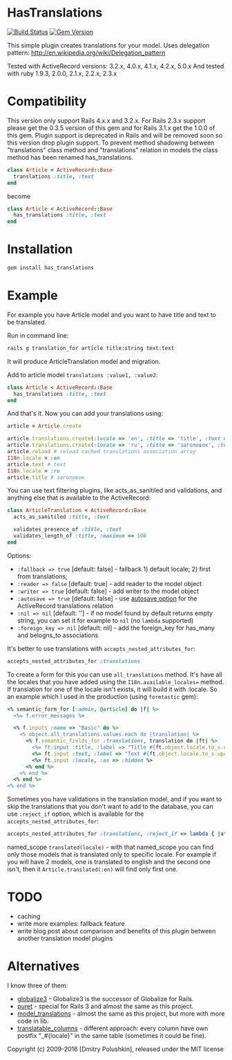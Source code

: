 HasTranslations
==============================

[![Build Status](https://secure.travis-ci.org/dmitry/has_translations.png?branch=master)](http://travis-ci.org/dmitry/has_translations)
[![Gem Version](https://badge.fury.io/rb/has_translations.png)](http://badge.fury.io/rb/has_translations)

This simple plugin creates translations for your model.
Uses delegation pattern: http://en.wikipedia.org/wiki/Delegation_pattern

Tested with ActiveRecord versions: 3.2.x, 4.0.x, 4.1.x, 4.2.x, 5.0.x
And tested with ruby 1.9.3, 2.0.0, 2.1.x, 2.2.x, 2.3.x

Compatibility
=============

This version only support Rails 4.x.x and 3.2.x. For Rails 2.3.x support please get the 0.3.5 version of this gem and for Rails 3.1.x get the 1.0.0 of this gem.
Plugin support is deprecated in Rails and will be removed soon so this version drop plugin support.
To prevent method shadowing between "translations" class method and "translations" relation in models the class
method has been renamed has_translations.

```ruby
class Article < ActiveRecord::Base
  translations :title, :text
end
```

become

```ruby
class Article < ActiveRecord::Base
  has_translations :title, :text
end
```

Installation
============

```bash
gem install has_translations
```

Example
=======

For example you have Article model and you want to have title and text to be translated.

Run in command line:

```bash
rails g translation_for article title:string text:text
```

It will produce ArticleTranslation model and migration.

Add to article model `translations :value1, :value2`:

```ruby
class Article < ActiveRecord::Base
  has_translations :title, :text
end
```

And that's it. Now you can add your translations using:

```ruby
article = Article.create

article.translations.create(:locale => 'en', :title => 'title', :text => 'text') # or ArticleTranslation.create(:article => article, :locale => 'en', :title => 'title', :text => 'text')
article.translations.create(:locale => 'ru', :title => 'заголовок', :text => 'текст')
article.reload # reload cached translations association array
I18n.locale = :en
article.text # text
I18n.locale = :ru
article.title # заголовок
```

You can use text filtering plugins, like acts_as_sanitiled and validations, and anything else that is available to the ActiveRecord:

```ruby
class ArticleTranslation < ActiveRecord::Base
  acts_as_sanitiled :title, :text

  validates_presence_of :title, :text
  validates_length_of :title, :maximum => 100
end
```

Options:

* `:fallback => true` [default: false] - fallback 1) default locale; 2) first from translations;
* `:reader => false` [default: true] - add reader to the model object
* `:writer => true` [default: false] - add writer to the model object
* `:autosave => true` [default: false] - use [autosave option](http://api.rubyonrails.org/classes/ActiveRecord/Associations/ClassMethods.html#method-i-has_many) for the ActiveRecord translations relation
* `:nil => nil` [default: ''] - if no model found by default returns empty string, you can set it for example to `nil` (no `lambda` supported)
* `:foreign_key => nil` [default: nil] - add the foreign_key for has_many and belogns_to associations

It's better to use translations with `accepts_nested_attributes_for`:

```ruby
accepts_nested_attributes_for :translations
```

To create a form for this you can use `all_translations` method. It's have all
the locales that you have added using the `I18n.available_locales=` method.
If translation for one of the locale isn't exists, it will build it with :locale.
So an example which I used in the production (using `formtastic` gem):

```ruby
<% semantic_form_for [:admin, @article] do |f| %>
  <%= f.error_messages %>

  <% f.inputs :name => "Basic" do %>
    <% object.all_translations.values.each do |translation| %>
      <% f.semantic_fields_for :translations, translation do |ft| %>
        <%= ft.input :title, :label => "Title #{ft.object.locale.to_s.upcase}" %>
        <%= ft.input :text, :label => "Text #{ft.object.locale.to_s.upcase}" %>
        <%= ft.input :locale, :as => :hidden %>
      <% end %>
    <% end %>
  <% end %>
<% end %>
```

Sometimes you have validations in the translation model, and if you want to skip
the translations that you don't want to add to the database, you can use
`:reject_if` option, which is available for the `accepts_nested_attributes_for`:

```ruby
accepts_nested_attributes_for :translations, :reject_if => lambda { |attrs| attrs['title'].blank? && attrs['text'].blank? }
```

named_scope `translated(locale)` - with that named_scope you can find only
those models that is translated only to specific locale. For example if you will
have 2 models, one is translated to english and the second one isn't, then it
`Article.translated(:en)` will find only first one.

TODO
====

* caching
* write more examples: fallback feature
* write blog post about comparison and benefits of this plugin between another translation model plugins


Alternatives
============

I know three of them:

* [globalize3](https://github.com/svenfuchs/globalize3) - Globalize3 is the successor of Globalize for Rails.
* [puret](http://github.com/jo/puret) - special for Rails 3 and almost the same as this project.
* [model_translations](http://github.com/janne/model_translations) - almost the same as this project, but more with more code in lib.
* [translatable_columns](http://github.com/iain/translatable_columns) - different approach: every column have own postfix "_#{locale}" in the same table (sometimes it could be fine).


Copyright (c) 2009-2016 [Dmitry Polushkin], released under the MIT license
